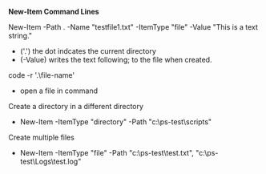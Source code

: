 **New-Item Command Lines**

New-Item -Path . -Name "testfile1.txt" -ItemType "file" -Value "This is a text string."
- ('.') the dot indcates the current directory
- (-Value) writes the text following; to the file when created.

 code -r '.\file-name'
- open a file in command

Create a directory in a different directory
- New-Item -ItemType "directory" -Path "c:\ps-test\scripts"

Create multiple files
- New-Item -ItemType "file" -Path "c:\ps-test\test.txt", "c:\ps-test\Logs\test.log"